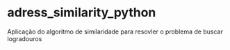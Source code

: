 # adress_similarity_python
Aplicação do algoritmo de similaridade para resovler  o problema de buscar logradouros
